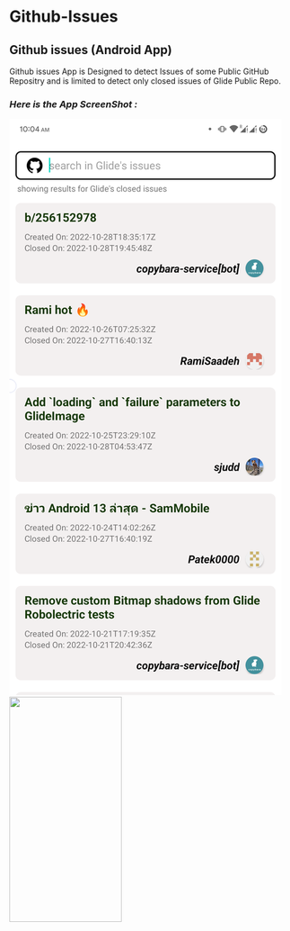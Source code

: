 # Github-Issues
## Github issues (Android App)
Github issues App is Designed to detect Issues of some Public GitHub Repositry 
and is limited to detect only closed issues of Glide Public Repo.

### *Here is the App ScreenShot :*
![Screenshot](https://github.com/anshu-himanshu/Github-Issues/blob/2d0b7b09ddfcf99071494a1c041d149d5bd16c37/Screenshot_20221030-100400_GitHub%20Issues.png )
<img src="[http://....jpg](https://github.com/anshu-himanshu/Github-Issues/blob/2d0b7b09ddfcf99071494a1c041d149d5bd16c37/Screenshot_20221030-100400_GitHub%20Issues.png)" width="200" height="400" />
